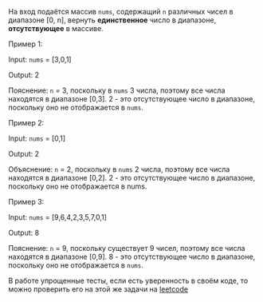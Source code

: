 На вход подаётся массив `nums`, содержащий `n` различных чисел в диапазоне [0, n], вернуть **единственное** число в диапазоне, **отсутствующее** в массиве.

Пример 1:

Input: `nums` = [3,0,1]

Output: 2

Пояснение: `n` = 3, поскольку в `nums` 3 числа, поэтому все числа находятся в диапазоне [0,3]. 
2 - это отсутствующее число в диапазоне, поскольку оно не отображается в `nums`.

Пример 2:

Input: `nums` = [0,1]

Output: 2

Объяснение: `n` = 2, поскольку в `nums` 2 числа, поэтому все числа находятся в диапазоне [0,2]. 
2 - это отсутствующее число в диапазоне, поскольку оно не отображается в nums.

Пример 3:

Input: `nums` = [9,6,4,2,3,5,7,0,1]

Output: 8

Пояснение: `n` = 9, поскольку существует 9 чисел, поэтому все числа находятся в диапазоне [0,9]. 8 - это отсутствующее число в диапазоне, поскольку оно не отображается в `nums`.

В работе упрощенные тесты, если есть уверенность в своём коде, то можно проверить его на этой же задачи на [leetcode](https://leetcode.com/problems/missing-number/)
